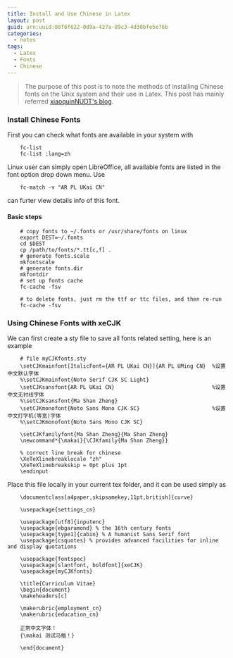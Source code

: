 ```yaml
---
title: Install and Use Chinese in Latex
layout: post
guid: urn:uuid:00f6f622-0d9a-427a-89c3-4d30bfe5e76b
categories:
  - notes
tags:
  - Latex
  - Fonts
  - Chinese
---
```


> The purpose of this post is to note the methods of installing Chinese fonts on the Unix system and their use in Latex.
> This post has mainly referred [xiaoquinNUDT's blog](https://blog.csdn.net/xiaoqu001/article/details/80981338).

### Install Chinese Fonts
First you can check what fonts are available in your system with
```
    fc-list
    fc-list :lang=zh
```
Linux user can simply open LibreOffice, all available fonts are listed in the font option drop down menu.
Use 
```
    fc-match -v "AR PL UKai CN"
```
can furter view details info of this font.

#### Basic steps
```
    # copy fonts to ~/.fonts or /usr/share/fonts on linux
    export DEST=~/.fonts
    cd $DEST
    cp /path/to/fonts/*.tt[c,f] .
    # generate fonts.scale
    mkfontscale
    # generate fonts.dir
    mkfontdir
    # set up fonts cache
    fc-cache -fsv

    # to delete fonts, just rm the ttf or ttc files, and then re-run
    fc-cache -fsv
```

### Using Chinese Fonts with xeCJK
We can first create a _sty_ file to save all fonts related setting, here is an example
```
    # file myCJKfonts.sty
    \setCJKmainfont[ItalicFont={AR PL UKai CN}]{AR PL UMing CN}  %设置中文默认字体
    %\setCJKmainfont{Noto Serif CJK SC Light}
    \setCJKsansfont{AR PL UKai CN}                               %设置中文无衬线字体
    %\setCJKsansfont{Ma Shan Zheng} 
    \setCJKmonofont{Noto Sans Mono CJK SC}                       %设置中文打字机(等宽)字体
    %\setCJKmonofont{Noto Sans Mono CJK SC} 

    \setCJKfamilyfont{Ma Shan Zheng}{Ma Shan Zheng}
    \newcommand*{\makai}{\CJKfamily{Ma Shan Zheng}}
    
    % correct line break for chinese
    \XeTeXlinebreaklocale "zh"
    \XeTeXlinebreakskip = 0pt plus 1pt
    \endinput
```

Place this file locally in your current tex folder, and it can be used simply as
```
    \documentclass[a4paper,skipsamekey,11pt,british]{curve}
    
    \usepackage{settings_cn}
    
    \usepackage[utf8]{inputenc}
    \usepackage{ebgaramond} % the 16th century fonts
    \usepackage[type1]{cabin} % A humanist Sans Serif font
    \usepackage{csquotes} % provides advanced facilities for inline and display quotations
    
    \usepackage{fontspec}
    \usepackage[slantfont, boldfont]{xeCJK}
    \usepackage{myCJKfonts}
    
    \title{Curriculum Vitae}
    \begin{document}
    \makeheaders[c]
    
    \makerubric{employment_cn}
    \makerubric{education_cn}

    正常中文字体！
    {\makai 测试马楷！}
    
    \end{document}
```
